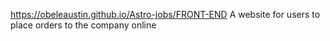 https://obeleaustin.github.io/Astro-jobs/FRONT-END
A website for users to place orders to the company online
